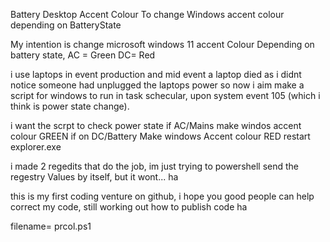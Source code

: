 Battery Desktop Accent Colour
To change Windows accent colour depending on BatteryState

My intention is change microsoft windows 11 accent Colour Depending on battery state, AC = Green DC= Red 

i use laptops in event production and mid event a laptop died as i didnt notice someone had unplugged the laptops power
so now i aim make a script for windows to run in task schecular, upon system event 105 (which i think is power state change).

i want the scrpt to
check power state 
if AC/Mains make windos accent colour GREEN
if on DC/Battery Make windows Accent colour RED
restart explorer.exe

i made 2 regedits that do the job, im just trying to powershell send the regestry Values by itself, but it wont... ha

this is my first coding venture on github, i hope you good people can help correct my code, still working out how to publish code ha

filename= prcol.ps1